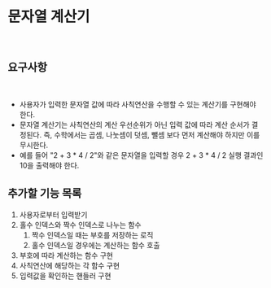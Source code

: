 # 문자열 계산기
​
## 요구사항
​
- 사용자가 입력한 문자열 값에 따라 사칙연산을 수행할 수 있는 계산기를 구현해야 한다.
- 문자열 계산기는 사칙연산의 계산 우선순위가 아닌 입력 값에 따라 계산 순서가 결정된다. 즉, 수학에서는 곱셈, 나눗셈이 덧셈, 뺄셈 보다 먼저 계산해야 하지만 이를 무시한다.
- 예를 들어 "2 + 3 * 4 / 2"와 같은 문자열을 입력할 경우 2 + 3 * 4 / 2 실행 결과인 10을 출력해야 한다.
​
## 추가할 기능 목록
1. 사용자로부터 입력받기
2. 홀수 인덱스와 짝수 인덱스로 나누는 함수
	1. 짝수 인덱스일 때는 부호를 저장하는 로직
	2. 홀수 인덱스일 경우에는 계산하는 함수 호출
3. 부호에 따라 계산하는 함수 구현
4. 사칙연산에 해당하는 각 함수 구현
5. 입력값을 확인하는 핸들러 구현